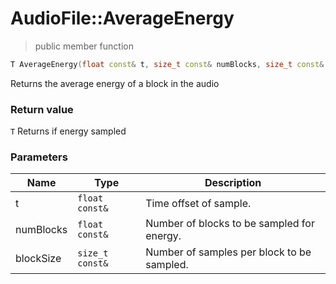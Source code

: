 # AudioFile::AverageEnergy

> public member function
```c++
T AverageEnergy(float const& t, size_t const& numBlocks, size_t const& blockSize);
```
Returns the average energy of a block in the audio

### Return value
`T` Returns if energy sampled

### Parameters
Name | Type | Description
--- | --- | ---
t | `float const&` | Time offset of sample.
numBlocks | `float const&` | Number of blocks to be sampled for energy.
blockSize | `size_t const&` | Number of samples per block to be sampled.
